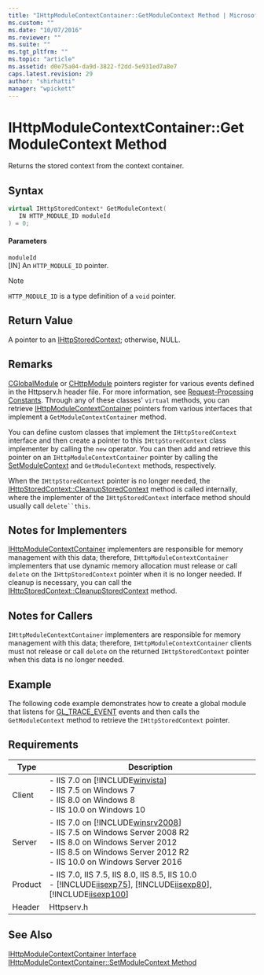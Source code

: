 ```yaml
---
title: "IHttpModuleContextContainer::GetModuleContext Method | Microsoft Docs"
ms.custom: ""
ms.date: "10/07/2016"
ms.reviewer: ""
ms.suite: ""
ms.tgt_pltfrm: ""
ms.topic: "article"
ms.assetid: d0e75a04-da9d-3822-f2dd-5e931ed7a8e7
caps.latest.revision: 29
author: "shirhatti"
manager: "wpickett"
---
```

# IHttpModuleContextContainer::GetModuleContext Method
Returns the stored context from the context container.  
  
## Syntax  
  
```cpp  
virtual IHttpStoredContext* GetModuleContext(  
   IN HTTP_MODULE_ID moduleId  
) = 0;  
```  
  
#### Parameters  
 `moduleId`  
 [IN] An `HTTP_MODULE_ID` pointer.  
  
> [!NOTE]
>  `HTTP_MODULE_ID` is a type definition of a `void` pointer.  
  
## Return Value  
 A pointer to an [IHttpStoredContext](../../web-development-reference\webdev-native-api-reference/ihttpstoredcontext-interface.md); otherwise, NULL.  
  
## Remarks  
 [CGlobalModule](../../web-development-reference\webdev-native-api-reference/cglobalmodule-class.md) or [CHttpModule](../../web-development-reference\webdev-native-api-reference/chttpmodule-class.md) pointers register for various events defined in the Httpserv.h header file. For more information, see [Request-Processing Constants](../../web-development-reference\webdev-native-api-reference/request-processing-constants.md). Through any of these classes' `virtual` methods, you can retrieve [IHttpModuleContextContainer](../../web-development-reference\webdev-native-api-reference/ihttpmodulecontextcontainer-interface.md) pointers from various interfaces that implement a `GetModuleContextContainer` method.  
  
 You can define custom classes that implement the `IHttpStoredContext` interface and then create a pointer to this `IHttpStoredContext` class implementer by calling the `new` operator. You can then add and retrieve this pointer on an `IHttpModuleContextContainer` pointer by calling the [SetModuleContext](../../web-development-reference\webdev-native-api-reference/ihttpmodulecontextcontainer-setmodulecontext-method.md) and `GetModuleContext` methods, respectively.  
  
 When the `IHttpStoredContext` pointer is no longer needed, the [IHttpStoredContext::CleanupStoredContext](../../web-development-reference\webdev-native-api-reference/ihttpstoredcontext-cleanupstoredcontext-method.md) method is called internally, where the implementer of the `IHttpStoredContext` interface method should usually call `delete``this`.  
  
## Notes for Implementers  
 [IHttpModuleContextContainer](../../web-development-reference\webdev-native-api-reference/ihttpmodulecontextcontainer-interface.md) implementers are responsible for memory management with this data; therefore, `IHttpModuleContextContainer` implementers that use dynamic memory allocation must release or call `delete` on the `IHttpStoredContext` pointer when it is no longer needed. If cleanup is necessary, you can call the [IHttpStoredContext::CleanupStoredContext](../../web-development-reference\webdev-native-api-reference/ihttpstoredcontext-cleanupstoredcontext-method.md) method.  
  
## Notes for Callers  
 `IHttpModuleContextContainer` implementers are responsible for memory management with this data; therefore, `IHttpModuleContextContainer` clients must not release or call `delete` on the returned `IHttpStoredContext` pointer when this data is no longer needed.  
  
## Example  
 The following code example demonstrates how to create a global module that listens for [GL_TRACE_EVENT](../../web-development-reference\webdev-native-api-reference/request-processing-constants.md) events and then calls the `GetModuleContext` method to retrieve the `IHttpStoredContext` pointer.  
  
<!-- TODO: review snippet reference  [!CODE [IHttpModuleContextContainer#2](IHttpModuleContextContainer#2)]  -->  
  
## Requirements  
  
|Type|Description|  
|----------|-----------------|  
|Client|-   IIS 7.0 on [!INCLUDE[winvista](../../wmi-provider/includes/winvista-md.md)]<br />-   IIS 7.5 on Windows 7<br />-   IIS 8.0 on Windows 8<br />-   IIS 10.0 on Windows 10|  
|Server|-   IIS 7.0 on [!INCLUDE[winsrv2008](../../wmi-provider/includes/winsrv2008-md.md)]<br />-   IIS 7.5 on Windows Server 2008 R2<br />-   IIS 8.0 on Windows Server 2012<br />-   IIS 8.5 on Windows Server 2012 R2<br />-   IIS 10.0 on Windows Server 2016|  
|Product|-   IIS 7.0, IIS 7.5, IIS 8.0, IIS 8.5, IIS 10.0<br />-   [!INCLUDE[iisexp75](../../web-development-reference/native-code-api-reference/includes/iisexp75-md.md)], [!INCLUDE[iisexp80](../../web-development-reference/native-code-api-reference/includes/iisexp80-md.md)], [!INCLUDE[iisexp100](../../web-development-reference/native-code-api-reference/includes/iisexp100-md.md)]|  
|Header|Httpserv.h|  
  
## See Also  
 [IHttpModuleContextContainer Interface](../../web-development-reference\webdev-native-api-reference/ihttpmodulecontextcontainer-interface.md)   
 [IHttpModuleContextContainer::SetModuleContext Method](../../web-development-reference\webdev-native-api-reference/ihttpmodulecontextcontainer-setmodulecontext-method.md)